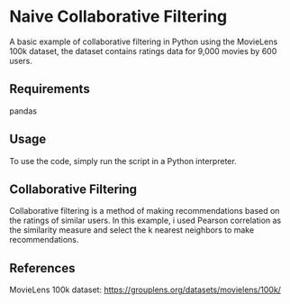 # Naive Collaborative Filtering
A basic example of collaborative filtering in Python using the MovieLens 100k dataset, the dataset contains ratings data for 9,000 movies by 600 users.

## Requirements
pandas

## Usage
To use the code, simply run the script in a Python interpreter.

## Collaborative Filtering
Collaborative filtering is a method of making recommendations based on the ratings of similar users. In this example, i used Pearson correlation as the similarity measure and select the k nearest neighbors to make recommendations.

## References
MovieLens 100k dataset: https://grouplens.org/datasets/movielens/100k/

